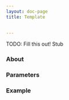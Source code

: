 ```yaml
---
layout: doc-page
title: Template

    
---
```


TODO: Fill this out!
Stub

### About

### Parameters

### Example





